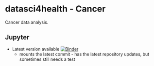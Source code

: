 # datasci4health - Cancer
Cancer data analysis.

## Jupyter

* Latest version available [![Binder](https://mybinder.org/badge_logo.svg)](https://mybinder.org/v2/gh/datasci4health/cancer/main?urlpath=lab)
  * mounts the latest commit - has the latest repository updates, but sometimes still needs a test